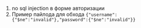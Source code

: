 1. no sql injection в форме авторизации
2. Пример пайлода для обхода ``{"username":{"$ne":"invalid"},"password":{"$ne":"invalid"}}``
